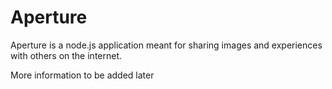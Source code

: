 # Aperture

Aperture is a node.js application meant for sharing images and experiences with others on the internet.

More information to be added later